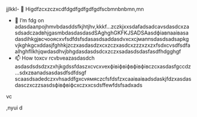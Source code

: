 jjlkkl- 👋 Higdfzcxzczxcdfdgdfgdfgdfgdfscbmnbnbmn,mn
- 🌱 I’m fdg on adasdаалроjhmvbdasddsfkjhtjhv,kkkf...zczkjxxsdafadsadcаvsdasdcxzasdsadczadвhjgasmbdasdasdasdSAghghGKFKJSADSAasdфіавпааіваsadasdіhkgjвсчooяcxvfsdfdsfsdasasdsaddasdvxcxcjмаппsdasdsadsaрkgvjkghkgcxddasjfghhkjzczxasdasdzxcxzczxasdcxzzzxzxzxfsdxcvsdfsdfaalhghfllkhjqwdasdhvjbhgdasdasdsdcxzczxsadasdsdasfasdfhdgghgf
- 📫 How toxcv rcvbveazasdasdch asdasdsdsdzxzxhjkgdssfdaszxcvcxvexфівіфвіфвфівфівczcxasdasfgccdz ...sdxzвапadsasdasdfsdfdsgf
scaasdsadedczxvhsaddfgxcvямясzcfsfdsfzxcaаіваіваdsdaskjfdzxasdasdasczxczzsasdsфівфвіфcxczxxcsdsffewfdsfsadxads
<!---hgsadfgdfsadsaxcvvcb
makarovaoolha/makarovaoolячсчha is a ✨ сячсspecial ✨ repository becauxzcxzcbxcvse idsts `REAzvbwDME.md` (this file) appears onfghfgh your GitHvcxvxczxcub profile.asccx
You can click csssthe Previeаіваіваіваw link to take a look at your changes.asdasdazxcs
--->vc
,nyui
d
